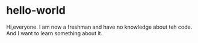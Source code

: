 # hello-world
Hi,everyone.
I am now a freshman and have no knowledge about teh code.
And I want to learn something about it.
